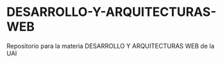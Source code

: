 # DESARROLLO-Y-ARQUITECTURAS-WEB
Repositorio para la materia DESARROLLO Y ARQUITECTURAS WEB de la UAI
